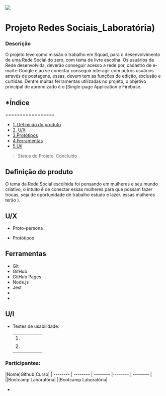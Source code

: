 ![](https://blog.gazinatacado.com.br/wp-content/uploads/2017/08/redes-sociais-no-varejo.png)

# Projeto Redes Sociais_Laboratória)

### Descrição 

O projeto teve como missão o trabalho em Squad, para o desenvolvimento de uma Rede Social do zero, com tema de livre escolha. Os usuários da Rede desenvolvida, deverão conseguir acesso a rede por, cadastro de e-mail e Google e ao se conectar conseguir interagir com outros usuários através de postagens, essas, devem tem as funções de edição, exclusão e curtidas. Dentre muitas ferramentas utilizadas no projeto, o objetivo principal de aprendizado é o [Single-page Application e Firebase.

## *Índice
=================
<!--ts-->
* [1. Definição do produto](##Definição-do-produto)
* [2. U/X](##U/X)
* [3.Protótipos](Protótipos)
* [4.Ferramentas](##Ferramentas)
* [5.U/I](##U/I)
 
<!--te-->

> Status do Projeto:  Concluído

## Definição do produto

O tema da Rede Social escolhida foi pensando em mulheres e seu mundo criativo, o intuito é de conectar essas mulheres para que possam fazer trocas, seja de oportunidade de trabalho estudo e lazer. essas mulheres terão ).

## U/X

 + Proto-persona

   
 + Protótipos 

   


## Ferramentas

- Git
- GitHub
- GitHub Pages
- Node.js
- Jest
- 
- 

## U/I

- Testes de usabilidade:

    |   |   |   |   |   |
    |---|---|---|---|---|
    |1.                                                             |   |   |   |   |
    |2.                                                             |   |   |   |   |
    |   |   |   |   |   |

### Participantes: 
|Nome|Github|Curso|
| -------- | -------- | -------- |-------- | -------- |
||Bootcamp Laboratória|
||Bootcamp Laboratória|

*





